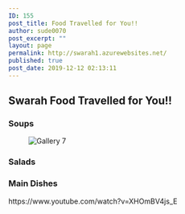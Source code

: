 ```yaml
---
ID: 155
post_title: Food Travelled for You!!
author: sude0070
post_excerpt: ""
layout: page
permalink: http://swarah1.azurewebsites.net/
published: true
post_date: 2019-12-12 02:13:11
---
```

<h2>Swarah
Food Travelled for You!!</h2>		
			<h3>Soups</h3>		
				<figure><img src="/wp-content/uploads/2019/12/gallery-7-5.jpg" alt="Gallery 7" /></figure>			
			<h3>Salads</h3>		
			<h3>Main Dishes</h3>		
		https://www.youtube.com/watch?v=XHOmBV4js_E